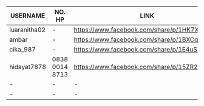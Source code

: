 

|  USERNAME  |  NO. HP  |  LINK  |
|  ---  |  ---  |  ---  |
|  luaranitha02  | -  |  https://www.facebook.com/share/p/1HK7X2S5JA/  |
|  ambar  | -  |  https://www.facebook.com/share/p/1BXCqLjYj1/  |
|  cika_987  | -  |  https://www.facebook.com/share/p/1E4uSZVyaR/  |
|  hidayat7878 |  0838 0014 8713  |  https://www.facebook.com/share/p/15ZR26FddG/  |
| -  | -  |  -  |
| -  | -  |  -  |
